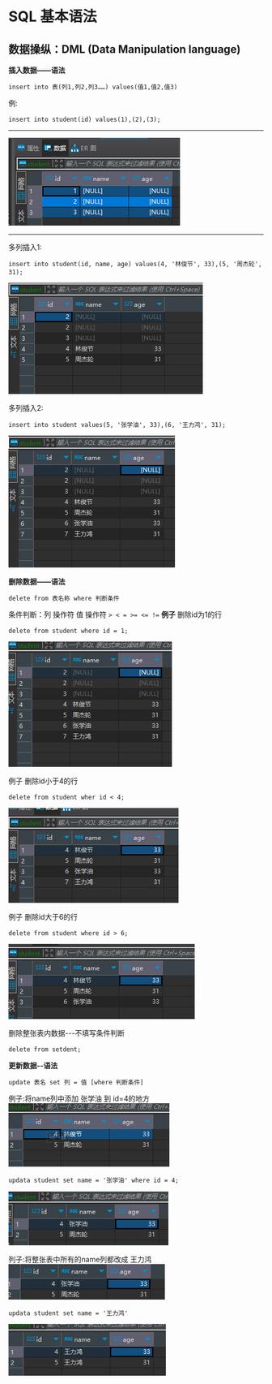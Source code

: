 # SQL 基本语法
## 数据操纵：DML (Data Manipulation language)
**插入数据——语法**
```commandline
insert into 表(列1,列2,列3……) values(值1,值2,值3)
```
例:
```commandline
insert into student(id) values(1),(2),(3);
```
---
![img.png](img.png)<br>

---
多列插入1:
```commandline
insert into student(id, name, age) values(4, '林俊节', 33),(5, '周杰轮', 31);
```
![img_1.png](img_1.png)

多列插入2:
```commandline
insert into student values(5, '张学油', 33),(6, '王力鸿', 31);
```
![img_2.png](img_2.png)


**删除数据——语法**
```commandline
delete from 表名称 where 判断条件
```
条件判断：列 操作符 值
操作符 `> < = >= <= !=`
**例子** 删除id为1的行
```commandline
delete from student where id = 1;
```
![img_3.png](img_3.png)

例子 删除id小于4的行
```commandline
delete from student wher id < 4;
```
![img_4.png](img_4.png)

例子 删除id大于6的行
```commandline
delete from student where id > 6;
```
![img_5.png](img_5.png)

删除整张表内数据---不填写条件判断
```commandline
delete from setdent;
```
**更新数据--语法**
```commandline
update 表名 set 列 = 值 [where 判断条件]
```
例子:将name列中添加 张学油 到 id=4的地方<br>
![img_6.png](img_6.png)
```commandline
updata student set name = '张学油' where id = 4;
```
![img_7.png](img_7.png)

列子:将整张表中所有的name列都改成 王力鸿
![img_9.png](img_9.png)
```commandline
updata student set name = '王力鸿'
```
![img_10.png](img_10.png)



